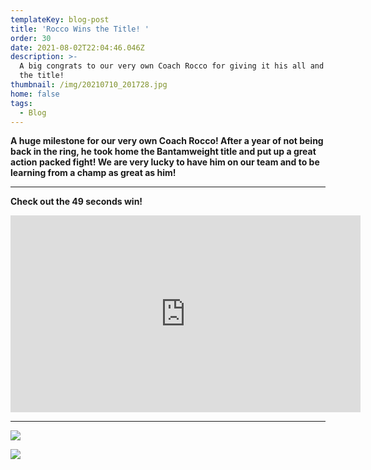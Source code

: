 ```yaml
---
templateKey: blog-post
title: 'Rocco Wins the Title! '
order: 30
date: 2021-08-02T22:04:46.046Z
description: >-
  A big congrats to our very own Coach Rocco for giving it his all and winning
  the title!
thumbnail: /img/20210710_201728.jpg
home: false
tags:
  - Blog
---
```

**A huge milestone for our very own Coach Rocco! After a year of not being back in the ring, he took home the Bantamweight title and put up a great action packed fight! We are very lucky to have him on our team and to be learning from a champ as great as him!**  

- - -

**Check out the 49 seconds win!**

<iframe width="560" height="315" src="https://www.youtube.com/embed/sHcTFgZ7iHs" title="YouTube video player" frameborder="0" allow="accelerometer; autoplay; clipboard-write; encrypted-media; gyroscope; picture-in-picture" allowfullscreen></iframe>

- - -

![](/img/img_7356.jpg)

![](/img/img_7357.jpg)
